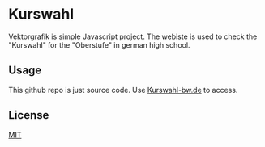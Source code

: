 # Kurswahl

Vektorgrafik is simple Javascript project. The webiste is used to
check the "Kurswahl" for the "Oberstufe" in german high school.


## Usage
This github repo is just source code. Use [Kurswahl-bw.de](http://kurswahl-bw.de/) to access.

## License
[MIT](https://choosealicense.com/licenses/mit/)
